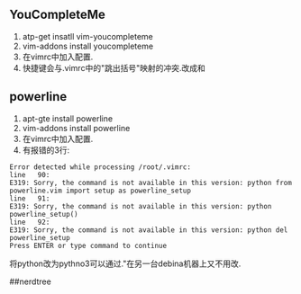 ## YouCompleteMe  
1. atp-get insatll vim-youcompleteme      
2. vim-addons install youcompleteme
3. 在vimrc中加入配置.
4. <TAB>快捷键会与.vimrc中的"跳出括号"映射的冲突.改成<F9>和<F4>

## powerline
1. apt-gte install powerline
2. vim-addons install powerline
3. 在vimrc中加入配置.
4. 有报错的3行:
```
Error detected while processing /root/.vimrc:
line   90:
E319: Sorry, the command is not available in this version: python from powerline.vim import setup as powerline_setup
line   91:
E319: Sorry, the command is not available in this version: python powerline_setup()
line   92:
E319: Sorry, the command is not available in this version: python del powerline_setup
Press ENTER or type command to continue
```
将python改为pythno3可以通过."在另一台debina机器上又不用改.

##nerdtree

